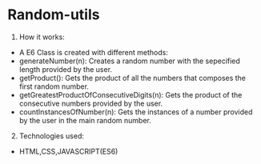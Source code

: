 # Random-utils

 1. How it works:
 
  - A E6 Class is created with different methods:
   - generateNumber(n): Creates a random number with the sepecified length provided by the user.
   - getProduct(): Gets the product of all the numbers that composes the first random number.
   - getGreatestProductOfConsecutiveDigits(n): Gets the product of the consecutive numbers provided by the user.
   - countInstancesOfNumber(n): Gets the instances of a number provided by the user in the main random number.
   
 2. Technologies used:
 
  - HTML,CSS,JAVASCRIPT(ES6)

